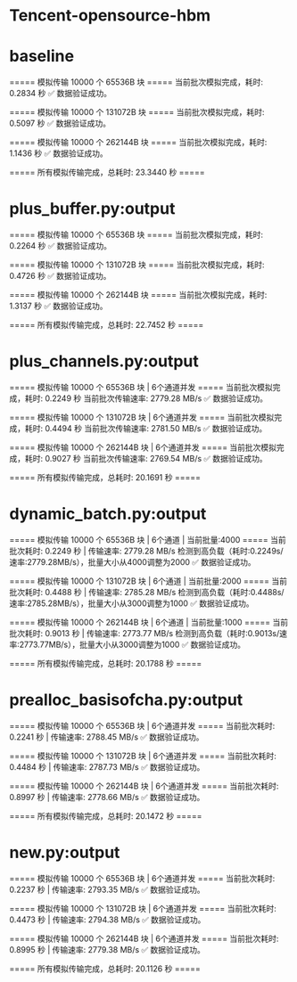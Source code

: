 # Tencent-opensource-hbm


# baseline

===== 模拟传输 10000 个 65536B 块 =====
当前批次模拟完成，耗时: 0.2834 秒
✅ 数据验证成功。

===== 模拟传输 10000 个 131072B 块 =====
当前批次模拟完成，耗时: 0.5097 秒
✅ 数据验证成功。

===== 模拟传输 10000 个 262144B 块 =====
当前批次模拟完成，耗时: 1.1436 秒
✅ 数据验证成功。

===== 所有模拟传输完成，总耗时: 23.3440 秒 =====

# plus_buffer.py:output

===== 模拟传输 10000 个 65536B 块 =====
当前批次模拟完成，耗时: 0.2264 秒
✅ 数据验证成功。

===== 模拟传输 10000 个 131072B 块 =====
当前批次模拟完成，耗时: 0.4726 秒
✅ 数据验证成功。

===== 模拟传输 10000 个 262144B 块 =====
当前批次模拟完成，耗时: 1.3137 秒
✅ 数据验证成功。

===== 所有模拟传输完成，总耗时: 22.7452 秒 =====

# plus_channels.py:output

===== 模拟传输 10000 个 65536B 块 | 6个通道并发 =====
当前批次模拟完成，耗时: 0.2249 秒
当前批次传输速率: 2779.28 MB/s
✅ 数据验证成功。

===== 模拟传输 10000 个 131072B 块 | 6个通道并发 =====
当前批次模拟完成，耗时: 0.4494 秒
当前批次传输速率: 2781.50 MB/s
✅ 数据验证成功。

===== 模拟传输 10000 个 262144B 块 | 6个通道并发 =====
当前批次模拟完成，耗时: 0.9027 秒
当前批次传输速率: 2769.54 MB/s
✅ 数据验证成功。

===== 所有模拟传输完成，总耗时: 20.1691 秒 =====

# dynamic_batch.py:output

===== 模拟传输 10000 个 65536B 块 | 6个通道 | 当前批量:4000 =====
当前批次耗时: 0.2249 秒 | 传输速率: 2779.28 MB/s
检测到高负载（耗时:0.2249s/速率:2779.28MB/s），批量大小从4000调整为2000
✅ 数据验证成功。

===== 模拟传输 10000 个 131072B 块 | 6个通道 | 当前批量:2000 =====
当前批次耗时: 0.4488 秒 | 传输速率: 2785.28 MB/s
检测到高负载（耗时:0.4488s/速率:2785.28MB/s），批量大小从3000调整为1000
✅ 数据验证成功。

===== 模拟传输 10000 个 262144B 块 | 6个通道 | 当前批量:1000 =====
当前批次耗时: 0.9013 秒 | 传输速率: 2773.77 MB/s
检测到高负载（耗时:0.9013s/速率:2773.77MB/s），批量大小从3000调整为1000
✅ 数据验证成功。

===== 所有模拟传输完成，总耗时: 20.1788 秒 =====

# prealloc_basisofcha.py:output

===== 模拟传输 10000 个 65536B 块 | 6个通道并发 =====
当前批次耗时: 0.2241 秒 | 传输速率: 2788.45 MB/s
✅ 数据验证成功。

===== 模拟传输 10000 个 131072B 块 | 6个通道并发 =====
当前批次耗时: 0.4484 秒 | 传输速率: 2787.73 MB/s
✅ 数据验证成功。

===== 模拟传输 10000 个 262144B 块 | 6个通道并发 =====
当前批次耗时: 0.8997 秒 | 传输速率: 2778.66 MB/s
✅ 数据验证成功。

===== 所有模拟传输完成，总耗时: 20.1472 秒 =====

# new.py:output

===== 模拟传输 10000 个 65536B 块 | 6个通道并发 =====
当前批次耗时: 0.2237 秒 | 传输速率: 2793.35 MB/s
✅ 数据验证成功。

===== 模拟传输 10000 个 131072B 块 | 6个通道并发 =====
当前批次耗时: 0.4473 秒 | 传输速率: 2794.38 MB/s
✅ 数据验证成功。

===== 模拟传输 10000 个 262144B 块 | 6个通道并发 =====
当前批次耗时: 0.8995 秒 | 传输速率: 2779.38 MB/s
✅ 数据验证成功。

===== 所有模拟传输完成，总耗时: 20.1126 秒 =====



